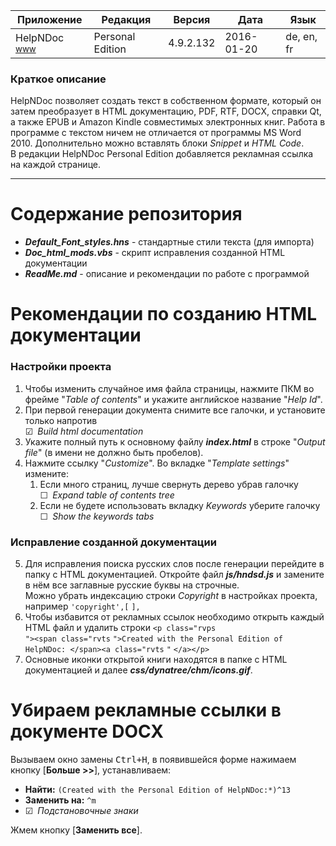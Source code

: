 [License]://creativecommons.org/licenses/by-nc-sa/4.0/deed.ru

Приложение|Редакция|Версия|Дата|Язык
---|---|---|---|---
HelpNDoc <sup>[www]</sup>|Personal Edition|4.9.2.132|2016-01-20|de, en, fr

[www]:http://helpndoc.com/download "Site"

### Краткое описание

HelpNDoc позволяет создать текст в собственном формате, который он затем преобразует в HTML документацию, 
PDF, RTF, DOCX, справки Qt, а также EPUB и Amazon Kindle совместимых электронных книг. Работа в программе 
с текстом ничем не отличается от программы MS Word 2010. Дополнительно можно вставлять блоки *Snippet* 
и *HTML Code*.  
В редакции HelpNDoc Personal Edition добавляется рекламная ссылка на каждой странице.

---

# Содержание репозитория

- ***Default_Font_styles.hns*** - стандартные стили текста (для импорта)
- ***Doc_html_mods.vbs*** - скрипт исправления созданной HTML документации
- ***ReadMe.md*** - описание и рекомендации по работе с программой

# Рекомендации по созданию HTML документации

### Настройки проекта

1. Чтобы изменить случайное имя файла страницы, нажмите ПКМ во фрейме "*Table of contents*" и укажите 
	английское название "*Help Id*".
2. При первой генерации документа снимите все галочки, и установите только напротив  
	&#9745;&ensp;*Build html documentation*
3. Укажите полный путь к основному файлу ***index.html*** в строке "*Output file*" (в имени не должно быть пробелов).
4. Нажмите ссылку "*Customize*". Во вкладке "*Template settings*" измените:
	1. Если много страниц, лучше свернуть дерево убрав галочку  
		&#9744;&ensp;*Expand table of contents tree*
	2. Если не будете использовать вкладку *Keywords* уберите галочку  
		&#9744;&ensp;*Show the keywords tabs*

### Исправление созданной документации

5. Для исправления поиска русских слов после генерации перейдите в папку с HTML документацией. Откройте 
	файл ***js/hndsd.js*** и замените в нём все заглавные русские буквы на строчные.  
	Можно убрать индексацию строки *Copyright* в настройках проекта, например `'copyright',[` `],`
6. Чтобы избавится от рекламных ссылок необходимо открыть каждый HTML файл и удалить строки `<p class="rvps`  
	`"><span class="rvts` `">Created with the Personal Edition of HelpNDoc: </span><a class="rvts` `"` `</a></p>`
7. Основные иконки открытой книги находятся в папке с HTML документацией и далее ***css/dynatree/chm/icons.gif***.

# Убираем рекламные ссылки в документе DOCX

Вызываем окно замены <kbd>Ctrl+H</kbd>, в появившейся форме нажимаем кнопку [**Больше >>**], устанавливаем:
- **Найти:** `(Created with the Personal Edition of HelpNDoc:*)^13`
- **Заменить на:** `^m`
- &#9745;&ensp;*Подстановочные знаки*

Жмем кнопку [**Заменить все**].

# 

